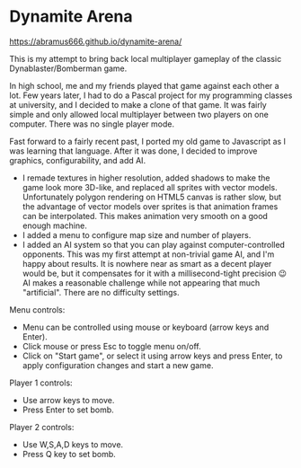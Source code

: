 # Dynamite Arena
https://abramus666.github.io/dynamite-arena/

This is my attempt to bring back local multiplayer gameplay of the classic Dynablaster/Bomberman game.

In high school, me and my friends played that game against each other a lot. Few years later, I had to do a Pascal project for my programming classes at university, and I decided to make a clone of that game. It was fairly simple and only allowed local multiplayer between two players on one computer. There was no single player mode.

Fast forward to a fairly recent past, I ported my old game to Javascript as I was learning that language. After it was done, I decided to improve graphics, configurability, and add AI.
- I remade textures in higher resolution, added shadows to make the game look more 3D-like, and replaced all sprites with vector models. Unfortunately polygon rendering on HTML5 canvas is rather slow, but the advantage of vector models over sprites is that animation frames can be interpolated. This makes animation very smooth on a good enough machine.
- I added a menu to configure map size and number of players.
- I added an AI system so that you can play against computer-controlled opponents. This was my first attempt at non-trivial game AI, and I'm happy about results. It is nowhere near as smart as a decent player would be, but it compensates for it with a millisecond-tight precision :wink: AI makes a reasonable challenge while not appearing that much "artificial". There are no difficulty settings.

Menu controls:
- Menu can be controlled using mouse or keyboard (arrow keys and Enter).
- Click mouse or press Esc to toggle menu on/off.
- Click on "Start game", or select it using arrow keys and press Enter, to apply configuration changes and start a new game.

Player 1 controls:
- Use arrow keys to move.
- Press Enter to set bomb.

Player 2 controls:
- Use W,S,A,D keys to move.
- Press Q key to set bomb.

